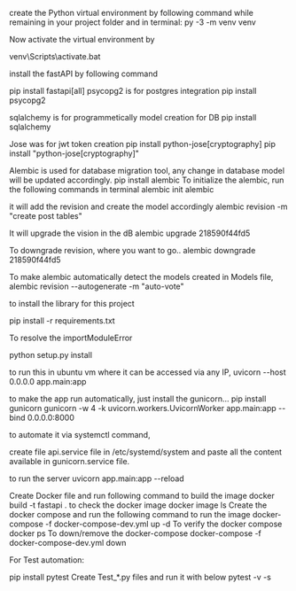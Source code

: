 

create the Python virtual environment by following command while remaining in your project folder and in terminal:
py -3 -m venv venv

Now activate the virtual environment by 

venv\Scripts\activate.bat

install the fastAPI by following command

pip install fastapi[all]
psycopg2 is for postgres integration
pip install psycopg2

sqlalchemy is for programmetically model creation for DB
pip install sqlalchemy

Jose was for jwt token creation 
pip install python-jose[cryptography]
pip install "python-jose[cryptography]"

Alembic is used for database migration tool, any change in database model will be updated accordingly.
pip install alembic
To initialize the alembic, run the following commands in terminal
alembic init alembic

it will add the revision and create the model accordingly
alembic revision -m "create post tables"

It will upgrade the vision in the dB
alembic upgrade 218590f44fd5

To downgrade revision, where you want to go..
alembic downgrade 218590f44fd5

To make alembic automatically detect the models created in Models file,
alembic revision --autogenerate -m "auto-vote"

to install the library for this project

pip install -r requirements.txt

To resolve the importModuleError 

 python setup.py install

to run this in ubuntu vm where it can be accessed via any IP,
  uvicorn --host 0.0.0.0 app.main:app


to make the app run automatically, just install the gunicorn...
pip install gunicorn
gunicorn -w 4 -k uvicorn.workers.UvicornWorker app.main:app --bind 0.0.0.0:8000


to automate it via systemctl command, 

create file api.service file in /etc/systemd/system and paste all the content available in gunicorn.service file.

to run the server
uvicorn app.main:app --reload


Create Docker file and run following command to build the image
docker build -t fastapi .
to check the docker image
docker image ls
Create the docker compose and run the following command to run the image 
docker-compose -f docker-compose-dev.yml up -d
To verify the docker compose
docker ps
To down/remove the docker-compose
docker-compose -f docker-compose-dev.yml down

For Test automation:

pip install pytest
Create Test_*.py files and run it with below
pytest -v -s